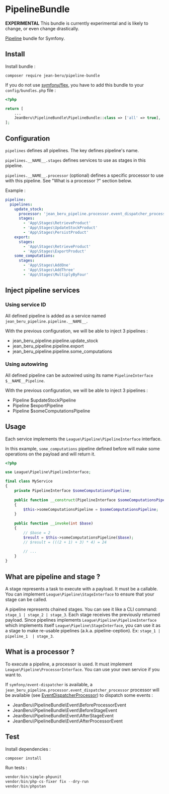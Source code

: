 # PipelineBundle

**EXPERIMENTAL** This bundle is currently experimental and is likely to change, or even change drastically.

[Pipeline](https://github.com/thephpleague/pipeline) bundle for Symfony.

## Install

Install bundle :
```shell
composer require jean-beru/pipeline-bundle
`````

If you do not use [symfony/flex](https://github.com/symfony/flex), you have to add this bundle to your
`config/bundles.php` file :
```php
<?php

return [
    ...
    JeanBeru\PipelineBundle\PipelineBundle::class => ['all' => true],
];
```

## Configuration

`pipelines` defines all pipelines. The key defines pipeline's name.

`pipelines.__NAME__.stages` defines services to use as stages in this pipeline.

`pipelines.__NAME__.processor` (optional) defines a specific processor to use with this pipeline. See "What is a
processor ?" section below.

Example :
```yaml
pipeline:
  pipelines:
    update_stock:
      processor: 'jean_beru_pipeline.processor.event_dispatcher_processor'
      stages:
        - 'App\Stages\RetrieveProduct'
        - 'App\Stages\UpdateStockProduct'
        - 'App\Stages\PersistProduct'
    export:
      stages:
        - 'App\Stages\RetrieveProduct'
        - 'App\Stages\ExportProduct'
    some_computations:
      stages:
        - 'App\Stages\AddOne'
        - 'App\Stages\AddThree'
        - 'App\Stages\MultiplyByFour'
```

## Inject pipeline services

### Using service ID

All defined pipeline is added as a service named `jean_beru_pipeline.pipeline.__NAME__`.

With the previous configuration, we will be able to inject 3 pipelines :
- jean_beru_pipeline.pipeline.update_stock
- jean_beru_pipeline.pipeline.export
- jean_beru_pipeline.pipeline.some_computations

### Using autowiring

All defined pipeline can be autowired using its name `PipelineInterface $__NAME__Pipeline`.

With the previous configuration, we will be able to inject 3 pipelines :
- Pipeline $updateStockPipeline
- Pipeline $exportPipeline
- Pipeline $someComputationsPipeline

## Usage

Each service implements the `League\Pipeline\PipelineInterface` interface.

In this example, `some_computations` pipeline defined before will make some operations on the payload and will 
return it.

```php
<?php

use League\Pipeline\PipelineInterface;

final class MyService
{
    private PipelineInterface $someComputationsPipeline;
    
    public function __construct(PipelineInterface $someComputationsPipeline)
    {
        $this->someComputationsPipeline = $someComputationsPipeline;
    }
    
    public function __invoke(int $base)
    {
        // $base = 2
        $result = $this->someComputationsPipeline($base);
        // $result = (((2 + 1) + 3) * 4) = 24
        
        // ...
    }
}
```

## What are pipeline and stage ?

A stage represents a task to execute with a payload. It must be a callable. You can implement
`League\Pipeline\StageInterface` to ensure that your stage can be called.

A pipeline represents chained stages. You can see it like a CLI command: `stage_1 | stage_2 | stage_3`. Each stage
receives the previously returned payload.
Since pipelines implements `League\Pipeline\PipelineInterface` which implements itself `League\Pipeline\StageInterface`,
you can use it as a stage to make re-usable pipelines (a.k.a. pipeline-ception). Ex: `stage_1 | pipeline_1  | stage_3`.

## What is a processor ?

To execute a pipeline, a processor is used. It must implement `League\Pipeline\ProcessorInterface`. You can use your
own service if you want to.

If `symfony/event-dispatcher` is available, a `jean_beru_pipeline.processor.event_dispatcher_processor` processor 
will be available (see [EventDispatcherProcessor](./src/Processor/EventDispatcherProcessor.php)) to dispatch some 
events :
- JeanBeru\PipelineBundle\Event\BeforeProcessorEvent
- JeanBeru\PipelineBundle\Event\BeforeStageEvent
- JeanBeru\PipelineBundle\Event\AfterStageEvent
- JeanBeru\PipelineBundle\Event\AfterProcessorEvent

## Test

Install dependencies :
```php
composer install
```

Run tests :
```php
vendor/bin/simple-phpunit
vendor/bin/php-cs-fixer fix --dry-run
vendor/bin/phpstan
```
